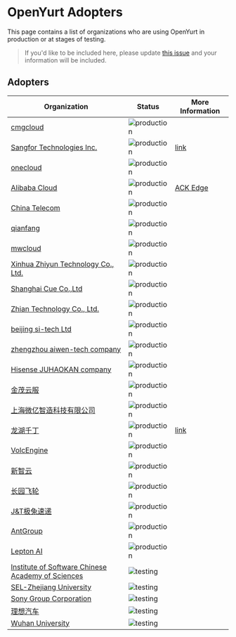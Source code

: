 # OpenYurt Adopters

This page contains a list of organizations who are using OpenYurt in production or at stages of testing.

>If you'd like to be included here, please update [this issue](https://github.com/openyurtio/openyurt/issues/300) and your information will be included.

## Adopters

| Organization                                                                   | Status | More Information                                          
|--------------------------------------------------------------------------------| ---------|-----------------------------------------------------------|
| [cmgcloud](https://cloud.cmft.com/#/portal)                                    |  ![production](https://img.shields.io/badge/-production-blue?style=flat) |                                                           |
| [Sangfor Technologies Inc.](https://www.sangfor.com/)                          |  ![production](https://img.shields.io/badge/-production-blue?style=flat) | [link](https://www.sohu.com/a/516276501_612370)           |
| [onecloud](https://www.onecloud.cn/)                                           |  ![production](https://img.shields.io/badge/-production-blue?style=flat) |                                                           |
| [Alibaba Cloud](https://us.alibabacloud.com/en)                                |  ![production](https://img.shields.io/badge/-production-blue?style=flat) | [ACK Edge](https://www.aliyun.com/product/cs/ack_edge)                                              |
| [China Telecom](https://www.chinatelecom-h.com/en/global/home.php)             |  ![production](https://img.shields.io/badge/-production-blue?style=flat) |                                                           |
| [qianfang](https://www.ctfo.com/)                                              |  ![production](https://img.shields.io/badge/-production-blue?style=flat) |                                                           |
| [mwcloud](http://mwpark.cn/)                                                   |  ![production](https://img.shields.io/badge/-production-blue?style=flat) |                                                           |
| [Xinhua Zhiyun Technology Co., Ltd.](https://www.xinhuazhiyun.com/)            |  ![production](https://img.shields.io/badge/-production-blue?style=flat) |                                                           |
| [Shanghai Cue Co.,Ltd]()                                                       |  ![production](https://img.shields.io/badge/-production-blue?style=flat) |                                                           |
| [Zhian Technology Co., Ltd.](https://www.zhiannet.com/)                        |  ![production](https://img.shields.io/badge/-production-blue?style=flat) |                                                           |
| [beijing si-tech Ltd](https://www.si-tech.com/)                                |  ![production](https://img.shields.io/badge/-production-blue?style=flat) |                                                           |
| [zhengzhou aiwen-tech company]()                                               |  ![production](https://img.shields.io/badge/-production-blue?style=flat) |                                                           |
| [Hisense JUHAOKAN company](https://www.juhaokan.org/bg.html)                   |  ![production](https://img.shields.io/badge/-production-blue?style=flat) |                                                           |
| [金茂云服](https://www.jinmaocloud.com/)                                           |  ![production](https://img.shields.io/badge/-production-blue?style=flat) |                                                           |
| [上海微亿智造科技有限公司](https://www.svfactory.com.cn/home)                              | ![production](https://img.shields.io/badge/-production-blue?style=flat) |                                                           |
| [龙湖千丁](https://www.longfor.com/project/51/)                                    | ![production](https://img.shields.io/badge/-production-blue?style=flat) | [link](https://mp.weixin.qq.com/s/jX8EZMoaVAeMyHBMPfWplQ) |
| [VolcEngine](https://www.volcengine.com/)                                      | ![production](https://img.shields.io/badge/-production-blue?style=flat) |                                                           |
| [新智云](https://www.enncloud.cn/home)                                            | ![production](https://img.shields.io/badge/-production-blue?style=flat) |                                                           |
| [长园飞轮](https://www.eiot6.com/)                                                 | ![production](https://img.shields.io/badge/-production-blue?style=flat) |                                                           |
| [J&T极兔速递](https://www.jtexpress.com/sc)                                        | ![production](https://img.shields.io/badge/-production-blue?style=flat) |                                                           |
| [AntGroup](https://www.antgroup.com/)                                          | ![production](https://img.shields.io/badge/-production-blue?style=flat) |                                                           |
| [Lepton AI](https://www.lepton.ai/)                                         | ![production](https://img.shields.io/badge/-production-blue?style=flat) |                                                           |
| [Institute of Software Chinese Academy of Sciences](http://english.is.cas.cn/) |  ![testing](https://img.shields.io/badge/-development%20&%20testing-green?style=flat) |                                                           |
| [SEL-Zhejiang University](http://www.sel.zju.edu.cn/)                          |  ![testing](https://img.shields.io/badge/-development%20&%20testing-green?style=flat) |                                                           |
| [Sony Group Corporation](https://www.sony.com/en/)                             |  ![testing](https://img.shields.io/badge/-development%20&%20testing-green?style=flat) |                                                           |
| [理想汽车](https://www.lixiang.com/#li)                                            |  ![testing](https://img.shields.io/badge/-development%20&%20testing-green?style=flat) |                                                           |
| [Wuhan University](https://en.whu.edu.cn/)                                     | ![testing](https://img.shields.io/badge/-development%20&%20testing-green?style=flat) |                                                           |
